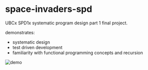 # space-invaders-spd
UBCx SPD1x systematic program design part 1 final project.

demonstrates:
- systematic design
- test driven development
- familiarity with functional programming concepts and recursion




![demo](https://github.com/user-attachments/assets/0bad138a-95ee-4e68-a0e7-5d5c19c67113)
